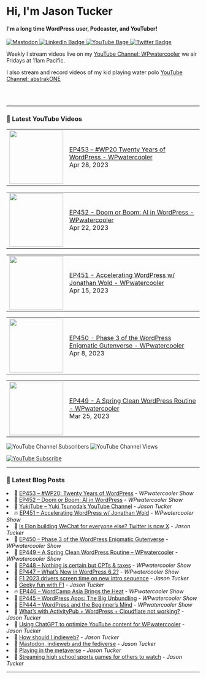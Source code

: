 # Hi, I'm Jason Tucker

#### I'm a long time WordPress user, Podcaster, and YouTuber!

<div id="badges">
  <a href="https://simian.rodeo/@jasontucker">
<img alt="Mastodon" src="https://img.shields.io/mastodon/follow/109265629430158597?domain=https%3A%2F%2Fsimian.rodeo&label=Follow%20%40jasontucker%40simianrodeo%20on%20Mastodon&logo=mastodon&style=for-the-badge">
  </a>
  <a href="https://linkedin.com/in/jasontucker">
    <img src="https://img.shields.io/badge/LinkedIn-blue?style=for-the-badge&logo=linkedin&logoColor=white" alt="LinkedIn Badge"/>
  </a>
  <a href="https://youtube.com/wpwatercooler">
    <img src="https://img.shields.io/youtube/channel/views/UCJwt6pUOwhJgmcJ9j-uS5Jw?label=YouTube&logo=YOUTUBE&style=for-the-badge" alt="YouTube Bage">
  </a>
  <a href="https://twitter.com/jasontucker">
    <img src="https://img.shields.io/badge/Twitter-grey?style=for-the-badge&logo=twitter&logoColor=white" alt="Twitter Badge"/>
  </a>
</div>


Weekly I stream videos live on my [YouTube Channel: WPwatercooler](https://youtube.com/wpwatercooler) we air Fridays at 11am Pacific.

I also stream and record videos of my kid playing water polo [YouTube Channel: abstrakONE](https://youtube.com/abstrakone)



<br />
<br />

---

### 🎥 Latest YouTube Videos

<!-- YOUTUBE:START --><table><tr><td><a href="https://www.youtube.com/watch?v=zkV571zpDfY"><img width="140px" src="https://i.ytimg.com/vi/zkV571zpDfY/mqdefault.jpg"></a></td>
<td><a href="https://www.youtube.com/watch?v=zkV571zpDfY">EP453 – #WP20 Twenty Years of WordPress - WPwatercooler</a><br/>Apr 28, 2023</td></tr></table>
<table><tr><td><a href="https://www.youtube.com/watch?v=flb-w6tx778"><img width="140px" src="https://i.ytimg.com/vi/flb-w6tx778/mqdefault.jpg"></a></td>
<td><a href="https://www.youtube.com/watch?v=flb-w6tx778">EP452 - Doom or Boom: AI in WordPress - WPwatercooler</a><br/>Apr 22, 2023</td></tr></table>
<table><tr><td><a href="https://www.youtube.com/watch?v=ctFaMrEEfr0"><img width="140px" src="https://i.ytimg.com/vi/ctFaMrEEfr0/mqdefault.jpg"></a></td>
<td><a href="https://www.youtube.com/watch?v=ctFaMrEEfr0">EP451 - Accelerating WordPress w/ Jonathan Wold  - WPwatercooler</a><br/>Apr 15, 2023</td></tr></table>
<table><tr><td><a href="https://www.youtube.com/watch?v=ZLkeWOYuDwQ"><img width="140px" src="https://i.ytimg.com/vi/ZLkeWOYuDwQ/mqdefault.jpg"></a></td>
<td><a href="https://www.youtube.com/watch?v=ZLkeWOYuDwQ">EP450 - Phase 3 of the WordPress Enigmatic Gutenverse - WPwatercooler</a><br/>Apr 8, 2023</td></tr></table>
<table><tr><td><a href="https://www.youtube.com/watch?v=laN0vFyHJ0c"><img width="140px" src="https://i.ytimg.com/vi/laN0vFyHJ0c/mqdefault.jpg"></a></td>
<td><a href="https://www.youtube.com/watch?v=laN0vFyHJ0c">EP449 - A Spring Clean WordPress Routine  - WPwatercooler</a><br/>Mar 25, 2023</td></tr></table>
<!-- YOUTUBE:END -->


![YouTube Channel Subscribers](https://img.shields.io/youtube/channel/subscribers/UCJwt6pUOwhJgmcJ9j-uS5Jw?style=social)
![YouTube Channel Views](https://img.shields.io/youtube/channel/views/UCJwt6pUOwhJgmcJ9j-uS5Jw?style=social)
<br />

[![YouTube Subscribe](https://img.shields.io/badge/YouTube_@wpwatercooler-SUBSCRIBE-red?logo=youtube&style=for-the-badge&logoColor=red)](https://www.youtube.com/wpwatercooler?sub_confirmation=1) 




---

### 📑 Latest Blog Posts

<!-- BLOG-POST-LIST:START --><li>🚀 <a href='https://wpwatercooler.com/wpwatercooler/ep453-wp20-twenty-years-of-wordpress/'>EP453 – #WP20: Twenty Years of WordPress</a> - <em>WPwatercooler Show</em></li><li>💫 <a href='https://wpwatercooler.com/wpwatercooler/ep452-doom-or-boom-ai-in-wordpress/'>EP452 – Doom or Boom: AI in WordPress</a> - <em>WPwatercooler Show</em></li><li>🚀 <a href='https://jasontucker.blog/14565/yukitube-yuki-tsunodas-youtube-channel'>YukiTube – Yuki Tsunoda’s YouTube Channel</a> - <em>Jason Tucker</em></li><li>🔥 <a href='https://wpwatercooler.com/wpwatercooler/ep451-accelerating-wordpress-w-jonathan-wold/'>EP451 – Accelerating WordPress w/ Jonathan Wold</a> - <em>WPwatercooler Show</em></li><li>💫 <a href='https://jasontucker.blog/14547/is-elon-building-wechat-for-everyone-else-twitter-is-now-x'>Is Elon building WeChat for everyone else? Twitter is now X</a> - <em>Jason Tucker</em></li><li>💯 <a href='https://wpwatercooler.com/wpwatercooler/ep450-phase-3-of-the-wordpress-enigmatic-gutenverse/'>EP450 – Phase 3 of the WordPress Enigmatic Gutenverse</a> - <em>WPwatercooler Show</em></li><li>🚀 <a href='https://wpwatercooler.com/wpwatercooler/ep449-a-spring-clean-wordpress-routine-wpwatercooler/'>EP449 – A Spring Clean WordPress Routine – WPwatercooler</a> - <em>WPwatercooler Show</em></li><li>💫 <a href='https://wpwatercooler.com/wpwatercooler/ep448-nothing-is-certain-but-cpts-taxes/'>EP448 – Nothing is certain but CPTs &amp; taxes</a> - <em>WPwatercooler Show</em></li><li>💯 <a href='https://wpwatercooler.com/wpwatercooler/ep447-whats-new-in-wordpress-6-2/'>EP447 – What’s New in WordPress 6.2?</a> - <em>WPwatercooler Show</em></li><li>🚀 <a href='https://jasontucker.blog/14443/f1-2023-drivers-screen-time-on-new-intro-sequence'>F1 2023 drivers screen time on new intro sequence</a> - <em>Jason Tucker</em></li><li>💫 <a href='https://jasontucker.blog/14399/geeky-fun-with-f1'>Geeky fun with F1</a> - <em>Jason Tucker</em></li><li>🔥 <a href='https://wpwatercooler.com/wpwatercooler/ep446-wordcamp-asia-brings-the-heat/'>EP446 – WordCamp Asia Brings the Heat</a> - <em>WPwatercooler Show</em></li><li>💯 <a href='https://wpwatercooler.com/wpwatercooler/ep445-wordpress-apps-the-big-unbundling/'>EP445 – WordPress Apps: The Big Unbundling</a> - <em>WPwatercooler Show</em></li><li>🚀 <a href='https://wpwatercooler.com/wpwatercooler/ep444-wordpress-and-the-beginners-mind/'>EP444 – WordPress and the Beginner’s Mind</a> - <em>WPwatercooler Show</em></li><li>💫 <a href='https://jasontucker.blog/14308/whats-with-activitypub-wordpress-cloudflare-not-working'>What’s with ActivityPub + WordPress + Cloudflare not working?</a> - <em>Jason Tucker</em></li><li>🌮 <a href='https://jasontucker.blog/14252/using-chatgpt-to-optimize-youtube-content-for-wpwatercooler'>Using ChatGPT to optimize YouTube content for WPwatercooler</a> - <em>Jason Tucker</em></li><li>🚀 <a href='https://jasontucker.blog/14193/how-should-i-indieweb'>How should I indieweb?</a> - <em>Jason Tucker</em></li><li>🚀 <a href='https://jasontucker.blog/14183/mastodon-indieweb-and-the-fediverse'>Mastodon, indieweb and the fediverse</a> - <em>Jason Tucker</em></li><li>🌮 <a href='https://jasontucker.blog/14112/playing-in-the-metaverse'>Playing in the metaverse</a> - <em>Jason Tucker</em></li><li>💯 <a href='https://jasontucker.blog/14057/streaming-high-school-sports-games-for-others-to-watch'>Streaming high school sports games for others to watch</a> - <em>Jason Tucker</em></li><!-- BLOG-POST-LIST:END -->


---
